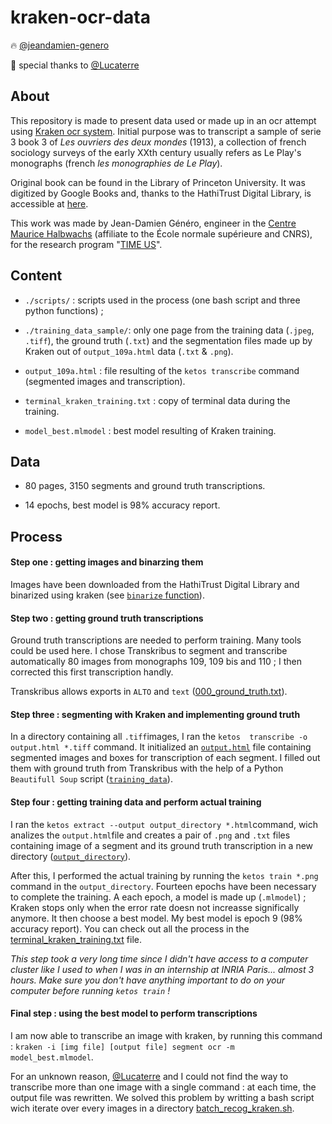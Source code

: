 # kraken-ocr-data

:fire: [@jeandamien-genero](https://github.com/jeandamien-genero/)

:fire_engine: special thanks to [@Lucaterre](https://github.com/Lucaterre)

## About

This repository is made to present data used or made up in an ocr attempt using [Kraken ocr system](http://kraken.re/). Initial purpose was to transcript a sample of serie 3 book 3 of *Les ouvriers des deux mondes* (1913), a collection of french sociology surveys of the early XXth century usually refers as Le Play's monographs (french *les  monographies de Le Play*).

Original book can be found in the Library of Princeton University. It was digitized by Google Books and, thanks to the HathiTrust Digital Library, is accessible at [here](https://babel.hathitrust.org/cgi/pt?id=njp.32101064529215).

This work was made by Jean-Damien Généro, engineer in the [Centre Maurice Halbwachs](https://www.cmh.ens.fr/) (affiliate to the École normale supérieure and CNRS), for the research program "[TIME US](https://timeus.hypotheses.org/)".

## Content

* `./scripts/` : scripts used in the process (one bash script and three python functions) ;

* `./training_data_sample/`: only one page from the training data (`.jpeg`, `.tiff`), the ground truth (`.txt`) and the segmentation files made up by Kraken out of `output_109a.html` data (`.txt` & `.png`).

* `output_109a.html` : file resulting of the `ketos transcribe` command (segmented images and transcription).

* `terminal_kraken_training.txt` : copy of terminal data during the training.

* `model_best.mlmodel` : best model resulting of Kraken training.

## Data

* 80 pages, 3150 segments and ground truth transcriptions.

* 14 epochs, best model is 98% accuracy report.

## Process

#### Step one : getting images and binarzing them

Images have been downloaded from the HathiTrust Digital Library and binarized using kraken (see [`binarize` function](https://github.com/jeandamien-genero/kraken-ocr-data/blob/a5e109407e1a36686e5384c68ab1a0f19711ad55/scripts/process_scripts.py#L16)).

#### Step two : getting ground truth transcriptions

Ground truth transcriptions are needed to perform training. Many tools could be used here. I chose Transkribus to segment and transcribe automatically 80 images from monographs 109, 109 bis and 110 ; I then corrected this first transcription handly.

Transkribus allows exports in `ALTO` and `text` ([000_ground_truth.txt](https://github.com/jeandamien-genero/kraken-ocr-data/blob/main/training_data_sample/000_ground_truth.txt)).

#### Step three : segmenting with Kraken and implementing ground truth

In a directory containing all `.tiff`images, I ran the `ketos  transcribe -o output.html *.tiff` command. It initialized an [`output.html`](https://github.com/jeandamien-genero/kraken-ocr-data/blob/main/output_109a.html) file containing segmented images and boxes for transcription of each segment. I filled out them with ground truth from Transkribus with the help of a Python `Beautifull Soup` script ([`training_data`](https://github.com/jeandamien-genero/kraken-ocr-data/blob/a5e109407e1a36686e5384c68ab1a0f19711ad55/scripts/process_scripts.py#L45)).

#### Step four : getting training data and perform actual training

I ran the `ketos extract --output output_directory *.html`command, wich analizes the `output.html`file and creates a pair of `.png` and `.txt` files containing image of a segment and its ground truth transcription in a new directory ([`output_directory`](https://github.com/jeandamien-genero/kraken-ocr-data/tree/main/training_data_sample)).

After this, I performed the actual training by running the `ketos train *.png` command in the `output_directory`. Fourteen epochs have been necessary to complete the training. A each epoch, a model is made up (`.mlmodel`) ; Kraken stops only when the error rate doesn not increasse significally anymore. It then choose a best model. My best model is epoch 9 (98% accuracy report). You can check out all the process in the [terminal_kraken_training.txt](https://github.com/jeandamien-genero/kraken-ocr-data/blob/main/terminal_kraken_training.txt) file.

*This step took a very long time since I didn't have access to a computer cluster like I used to when I was in an internship at INRIA Paris... almost 3 hours. Make sure you don't have anything important to do on your computer before running `ketos train` !*

#### Final step : using the best model to perform transcriptions

I am now able to transcribe an image with kraken, by running this command : `kraken -i [img file] [output file] segment ocr -m 
model_best.mlmodel`.

For an unknown reason, [@Lucaterre](https://github.com/Lucaterre) and I could not find the way to transcribe more than one image with a single command : at each time, the output file was rewritten. We solved this problem by writting a bash script wich iterate over every images in a directory [batch_recog_kraken.sh](https://github.com/jeandamien-genero/kraken-ocr-data/blob/main/scripts/batch_recog_kraken.sh).
